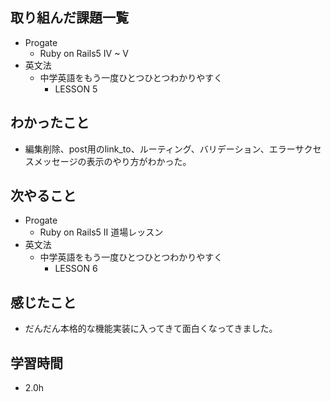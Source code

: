 ## 取り組んだ課題一覧
- Progate
  - Ruby on Rails5 IV ~ V
- 英文法
  - 中学英語をもう一度ひとつひとつわかりやすく
    - LESSON 5
## わかったこと
- 編集削除、post用のlink_to、ルーティング、バリデーション、エラーサクセスメッセージの表示のやり方がわかった。
## 次やること
- Progate
  - Ruby on Rails5 II 道場レッスン
- 英文法
  - 中学英語をもう一度ひとつひとつわかりやすく
    - LESSON 6
## 感じたこと
- だんだん本格的な機能実装に入ってきて面白くなってきました。
## 学習時間
- 2.0h

